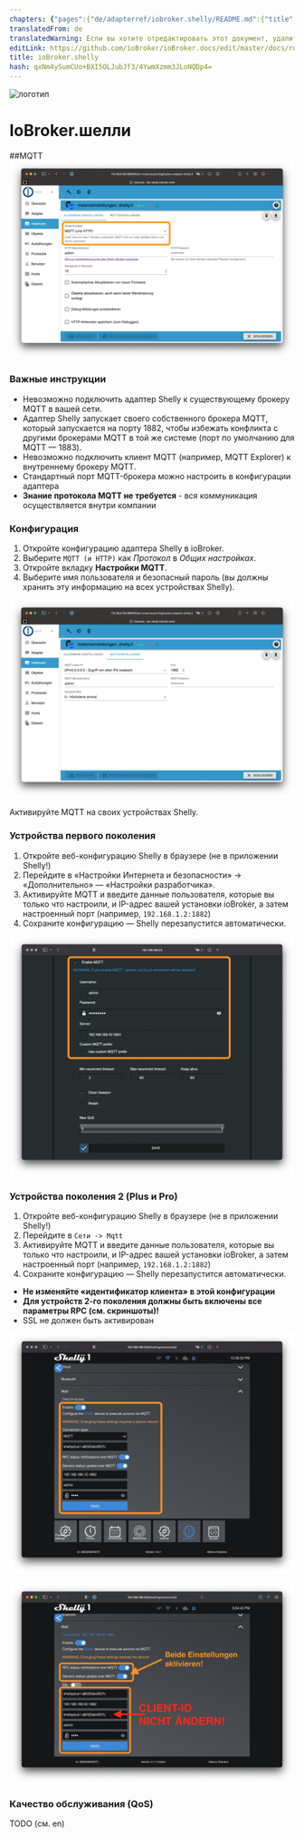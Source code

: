 ```yaml
---
chapters: {"pages":{"de/adapterref/iobroker.shelly/README.md":{"title":{"de":"ioBroker.shelly"},"content":"de/adapterref/iobroker.shelly/README.md"},"de/adapterref/iobroker.shelly/protocol-coap.md":{"title":{"de":"ioBroker.shelly"},"content":"de/adapterref/iobroker.shelly/protocol-coap.md"},"de/adapterref/iobroker.shelly/protocol-mqtt.md":{"title":{"de":"ioBroker.shelly"},"content":"de/adapterref/iobroker.shelly/protocol-mqtt.md"},"de/adapterref/iobroker.shelly/restricted-login.md":{"title":{"de":"ioBroker.shelly"},"content":"de/adapterref/iobroker.shelly/restricted-login.md"},"de/adapterref/iobroker.shelly/state-changes.md":{"title":{"de":"ioBroker.shelly"},"content":"de/adapterref/iobroker.shelly/state-changes.md"},"de/adapterref/iobroker.shelly/faq.md":{"title":{"de":"ioBroker.shelly"},"content":"de/adapterref/iobroker.shelly/faq.md"},"de/adapterref/iobroker.shelly/debug.md":{"title":{"de":"ioBroker.shelly"},"content":"de/adapterref/iobroker.shelly/debug.md"}}}
translatedFrom: de
translatedWarning: Если вы хотите отредактировать этот документ, удалите поле «translationFrom», в противном случае этот документ будет снова автоматически переведен
editLink: https://github.com/ioBroker/ioBroker.docs/edit/master/docs/ru/adapterref/iobroker.shelly/protocol-mqtt.md
title: ioBroker.shelly
hash: qxNm4ySumCUo+BXI5OLJubJf3/4YwmXzmm3JLoNQDp4=
---
```

![логотип](../../../de/admin/shelly.png)

# IoBroker.шелли
##MQTT
![iobroker_general_mqtt](../../../de/adapterref/iobroker.shelly/img/iobroker_general_mqtt.png)

### Важные инструкции
- Невозможно подключить адаптер Shelly к существующему брокеру MQTT в вашей сети.
- Адаптер Shelly запускает своего собственного брокера MQTT, который запускается на порту 1882, чтобы избежать конфликта с другими брокерами MQTT в той же системе (порт по умолчанию для MQTT — 1883).
- Невозможно подключить клиент MQTT (например, MQTT Explorer) к внутреннему брокеру MQTT.
- Стандартный порт MQTT-брокера можно настроить в конфигурации адаптера
- **Знание протокола MQTT не требуется** - вся коммуникация осуществляется внутри компании

### Конфигурация
1. Откройте конфигурацию адаптера Shelly в ioBroker.
2. Выберите ```MQTT (и HTTP)``` как *Протокол* в *Общих настройках*.
3. Откройте вкладку **Настройки MQTT**.
4. Выберите имя пользователя и безопасный пароль (вы должны хранить эту информацию на всех устройствах Shelly).

![iobroker_mqtt](../../../de/adapterref/iobroker.shelly/img/iobroker_mqtt.png)

Активируйте MQTT на своих устройствах Shelly.

### Устройства первого поколения
1. Откройте веб-конфигурацию Shelly в браузере (не в приложении Shelly!)
2. Перейдите в «Настройки Интернета и безопасности» -> «Дополнительно» — «Настройки разработчика».
3. Активируйте MQTT и введите данные пользователя, которые вы только что настроили, и IP-адрес вашей установки ioBroker, а затем настроенный порт (например, ```192.168.1.2:1882```)
4. Сохраните конфигурацию — Shelly перезапустится автоматически.

![shelly_mqtt gen1](../../../de/adapterref/iobroker.shelly/img/shelly_mqtt-gen1.png)

### Устройства поколения 2 (Plus и Pro)
1. Откройте веб-конфигурацию Shelly в браузере (не в приложении Shelly!)
2. Перейдите в ```Сети -> Mqtt```
3. Активируйте MQTT и введите данные пользователя, которые вы только что настроили, и IP-адрес вашей установки ioBroker, а затем настроенный порт (например, ```192.168.1.2:1882```)
4. Сохраните конфигурацию — Shelly перезапустится автоматически.

- **Не изменяйте «идентификатор клиента» в этой конфигурации**
- **Для устройств 2-го поколения должны быть включены все параметры RPC (см. скриншоты)!**
- SSL не должен быть активирован

![shelly_mqtt gen2](../../../de/adapterref/iobroker.shelly/img/shelly_mqtt-gen2.png)

![shelly_mqtt gen2](../../../de/adapterref/iobroker.shelly/img/shelly_mqtt-gen2-old.png)

### Качество обслуживания (QoS)
TODO (см. en)